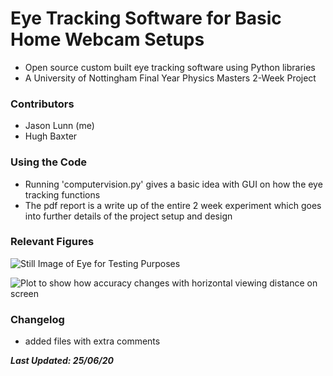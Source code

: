 # Eye Tracking Software for Basic Home Webcam Setups 
* Open source custom built eye tracking software using Python libraries
* A University of Nottingham Final Year Physics Masters 2-Week Project

### Contributors

* Jason Lunn (me)
* Hugh Baxter

### Using the Code

* Running 'computervision.py' gives a basic idea with GUI on how the eye tracking functions
* The pdf report is a write up of the entire 2 week experiment which goes into further details of the project setup and design

### Relevant Figures

![Still Image of Eye for Testing Purposes](Resolution-Image.jpg "Still Photo of Eye Taken for Resolution Testing")

![Plot to show how accuracy changes with horizontal viewing distance on screen](Resolution-Plot.png "Graph of Accuracy vs Position viewed on Screen")

### Changelog

* added files with extra comments


***Last Updated: 25/06/20***
